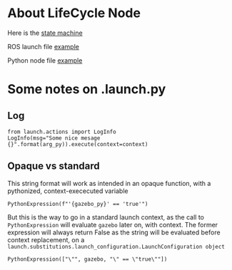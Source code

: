 # About LifeCycle Node

Here is the [state machine](https://design.ros2.org/articles/node_lifecycle.html
)

ROS launch file [example](https://github.com/ros2/launch_ros/blob/6370c127868a5056a8a02c9412c59bebdaefcf81/launch_ros/examples/lifecycle_pub_sub_launch.py#L59)

Python node file [example](https://github.com/ros2/demos/blob/rolling/lifecycle_py/lifecycle_py/talker.py)



# Some notes on .launch.py

## Log

```commandline
from launch.actions import LogInfo
LogInfo(msg="Some nice mesage {}".format(arg_py)).execute(context=context)
```

## Opaque vs standard
This string format will work as intended in an opaque function, with a 
pythonized, context-exececuted variable
```commandline
PythonExpression(f"'{gazebo_py}' == 'true'")
```

But this is the way to go in a standard launch context, as the call to 
`PythonExpression` will evaluate `gazebo` later on, with context. 
The former expression will always return False as the string will be 
evaluated before context replacement, on a
`launch.substitutions.launch_configuration.LaunchConfiguration object`
```commandline
PythonExpression(["\"", gazebo, "\" == \"true\""])
```
